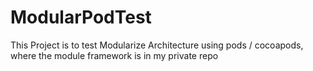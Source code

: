 # ModularPodTest
This Project is to test Modularize Architecture using pods / cocoapods, where the module framework is in my private repo
